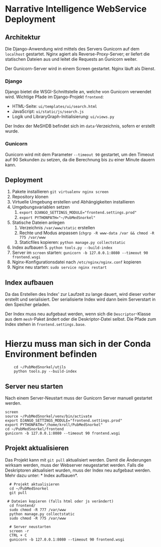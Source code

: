 # Narrative Intelligence WebService Deployment

## Architektur

Die Django-Anwendung wird mittels des Servers Gunicorn auf dem `localhost` gestartet. Nginx agiert als
Reverse-Proxy-Server; er liefert die statischen Dateien aus und leitet die Requests an Gunicorn weiter.

Der Gunicorn-Server wird in einem Screen gestartet. Nginx läuft als Dienst.

### Django

Django bietet die WSGI-Schnittstelle an, welche von Gunicorn verwendet wird. Wichtige Pfade im
Django-Projekt `frontend`:

- HTML-Seite: `ui/templates/ui/search.html`
- JavaScript: `ui/static/js/search.js`
- Logik und LibraryGraph-Initialisierung: `ui/views.py`

Der Index der MeSHDB befindet sich im `data`-Verzeichnis, sofern er erstellt wurde.

### Gunicorn

Gunicorn wird mit dem Parameter ``--timeout 90`` gestartet, um den Timeout auf 90 Sekunden zu setzen, da die Berechnung
bis zu einer Minute dauern kann.

## Deployment

1. Pakete installieren
   ``git virtualenv nginx screen``
2. Repository klonen
3. Virtuelle Umgebung erstellen und Abhängigkeiten installieren
4. Umgebungsvariablen setzen
    1. ``export DJANGO_SETTINGS_MODULE="frontend.settings.prod"``
    2. ``export PYTHONPATH="~/PubMedSnorkel"``
5. Statische Dateien anlegen
    1. Verzeichnis ``/var/www/static`` erstellen
    2. Rechte und Modus anpassen (`chgrp -R www-data /var && chmod -R 775 /var/www`
    3. Staticfiles kopieren: `python manage.py collectstatic`
4. Index aufbauen
    5. `python tools.py --build-index`
7. Server im `screen` starten: `gunicorn -b 127.0.0.1:8080 --timeout 90 frontend.wsgi`
8. Nginx-Konfigurationsdatei nach `/etc/nginx/nginx.conf` kopieren
9. Nginx neu starten: `sudo service nginx restart`

## Index aufbauen

Da das Erstellen des Index' zur Laufzeit zu lange dauert, wird dieser vorher erstellt und serialisiert. Der
serialisierte Index wird dann beim Serverstart in den Speicher geladen.

Der Index muss neu aufgebaut werden, wenn sich die `Descriptor`-Klasse aus dem `mesh`-Paket ändert oder die
Deskriptor-Datei selbst. Die Pfade zum Index stehen in `frontend.settings.base`.

# Hierzu muss man sich in der Conda Environment befinden

		cd ~/PubMedSnorkel/utils
		python tools.py --build-index

## Server neu starten

Nach einem Server-Neustart muss der Gunicorn Server manuell gestartet werden.

	screen
	source ~/PubMedSnorkel/venv/bin/activate
	export DJANGO_SETTINGS_MODULE="frontend.settings.prod"
	export PYTHONPATH="/home/kroll/PubMedSnorkel"
	cd ~/PubMedSnorkel/frontend
	gunicorn -b 127.0.0.1:8080 --timeout 90 frontend.wsgi

## Projekt aktualisieren

Das Projekt kann mit `git pull` aktualisiert werden. Damit die Änderungen wirksam werden, muss der Webserver
neugestartet werden. Falls die Deskriptoren aktualisiert wurden, muss der Index neu aufgebaut werden. Mehr dazu unter: *
Index aufbauen*.

	  # Projekt aktualisieren
	  cd ~/PubMedSnorkel
	  git pull

	 # Dateien kopieren (falls html oder js verändert)
	  cd frontend/
	  sudo chmod -R 777 /var/www
	  python manage.py collectstatic
	  sudo chmod -R 775 /var/www	  

	  # Server neustarten
	  screen -r
	  CTRL + C
	  gunicorn -b 127.0.0.1:8080 --timeout 90 frontend.wsgi

